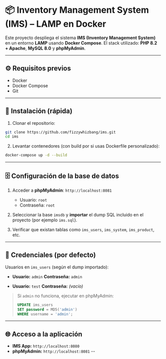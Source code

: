 
# 📦 Inventory Management System (IMS) – LAMP en Docker

Este proyecto despliega el sistema **IMS (Inventory Management System)** en un entorno **LAMP** usando **Docker Compose**. El stack utilizado: **PHP 8.2 + Apache**, **MySQL 8.0** y **phpMyAdmin**.

---
## ⚙️ Requisitos previos
- Docker  
- Docker Compose  
- Git
---

## 🧭 Instalación (rápida)

1. Clonar el repositorio:
```bash
git clone https://github.com/fizzywhizbang/ims.git
cd ims
````

2. Levantar contenedores (con build por si usas Dockerfile personalizado):

```bash
docker-compose up -d --build
```

---

## 🗄️ Configuración de la base de datos

1. Acceder a **phpMyAdmin**: `http://localhost:8081`

   * Usuario: `root`
   * Contraseña: `root`

2. Seleccionar la base `imsdb` y **importar** el dump SQL incluido en el proyecto (por ejemplo `ims.sql`).

3. Verificar que existan tablas como `ims_users`, `ims_system`, `ims_product`, etc.

---

## 🔑 Credenciales (por defecto)

Usuarios en `ims_users` (según el dump importado):

* **Usuario:** `admin`
  **Contraseña:** `admin`

* **Usuario:** `test`
  **Contraseña:** *(vacío)*

> Si `admin` no funciona, ejecutar en phpMyAdmin:
>
> ```sql
> UPDATE ims_users 
> SET password = MD5('admin') 
> WHERE username = 'admin';
> ```

---

## 🌐 Acceso a la aplicación
* **IMS App:** `http://localhost:8080`
* **phpMyAdmin:** `http://localhost:8081`
--
